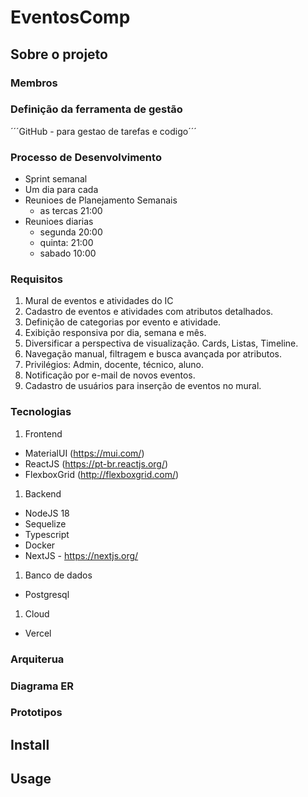 # EventosComp

## Sobre o projeto


### Membros

### Definição da ferramenta de gestão

´´´GitHub - para gestao de tarefas e codigo´´´

### Processo de Desenvolvimento
 - Sprint semanal
 - Um dia para cada 
 - Reunioes de Planejamento Semanais 
    - as tercas 21:00
 - Reunioes diarias 
    - segunda 20:00
    - quinta: 21:00
    - sabado 10:00
### Requisitos
1. Mural de eventos e atividades do IC
1. Cadastro de eventos e atividades com atributos detalhados.
1. Definição de categorias por evento e atividade.
1. Exibição responsiva por dia, semana e mês.
1. Diversificar a perspectiva de visualização. Cards, Listas, Timeline.
1. Navegação manual, filtragem e busca avançada por atributos.
1. Privilégios: Admin, docente, técnico, aluno.
1. Notificação por e-mail de novos eventos.
1. Cadastro de usuários para inserção de eventos no mural.
### Tecnologias
1. Frontend
- MaterialUI (https://mui.com/)
- ReactJS (https://pt-br.reactjs.org/)
- FlexboxGrid (http://flexboxgrid.com/)
1. Backend
- NodeJS 18 
- Sequelize
- Typescript
- Docker
- NextJS - https://nextjs.org/
1. Banco de dados
- Postgresql
1. Cloud
- Vercel
### Arquiterua
### Diagrama ER
### Prototipos



## Install


## Usage


